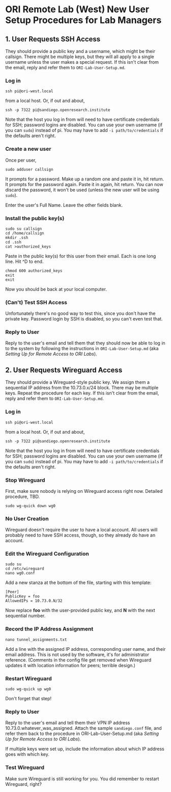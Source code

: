 # ORI Remote Lab (West) New User Setup Procedures for Lab Managers

## 1. User Requests SSH Access

They should provide a public key and a username, which might be their callsign. There might be multiple keys, but they will all apply to a single username unless the user makes a special request. If this isn't clear from the email, reply and refer them to ```ORI-Lab-User-Setup.md```.

### Log in

```
ssh pi@ori-west.local
```
from a local host. Or, if out and about,
```
ssh -p 7322 pi@sandiego.openresearch.institute
```
Note that the host you log in from will need to have certificate credentials for SSH; password logins are disabled. You can use your own username (if you can ```sudo```) instead of pi. You may have to add ```-i path/to/credentials``` if the defaults aren't right.

### Create a new user
Once per user,

```
sudo adduser callsign
```

It prompts for a password. Make up a random one and paste it in, hit return. It prompts for the password again. Paste it in again, hit return. You can now discard the password, it won't be used (unless the new user will be using ```sudo```).

Enter the user's Full Name. Leave the other fields blank.

### Install the public key(s)

```
sudo su callsign
cd /home/callsign
mkdir .ssh
cd .ssh
cat >authorized_keys
```
Paste in the public key(s) for this user from their email. Each is one long line. Hit ^D to end.

```
chmod 600 authorized_keys
exit
exit
```
Now you should be back at your local computer.

### (Can't) Test SSH Access

Unfortunately there's no good way to test this, since you don't have the private key. Password login by SSH is disabled, so you can't even test that.

### Reply to User

Reply to the user's email and tell them that they should now be able to log in to the system by following the instructions in ```ORI-Lab-User-Setup.md``` (aka _Setting Up for Remote Access to ORI Labs_).

## 2. User Requests Wireguard Access

They should provide a Wireguard-style public key. We assign them a sequential IP address from the 10.73.0.x/24 block. There may be multiple keys. Repeat the procedure for each key. If this isn't clear from the email, reply and refer them to ```ORI-Lab-User-Setup.md```.

### Log in

```
ssh pi@ori-west.local
```
from a local host. Or, if out and about,
```
ssh -p 7322 pi@sandiego.openresearch.institute
```
Note that the host you log in from will need to have certificate credentials for SSH; password logins are disabled. You can use your own username (if you can ```sudo```) instead of pi. You may have to add ```-i path/to/credentials``` if the defaults aren't right.

### Stop Wireguard

First, make sure nobody is relying on Wireguard access right now. Detailed procedure, TBD.

```
sudo wg-quick down wg0
```

### No User Creation

Wireguard doesn't require the user to have a local account. All users will probably need to have SSH access, though, so they already do have an account.

### Edit the Wireguard Configuration

```
sudo su
cd /etc/wireguard
nano wg0.conf
```

Add a new stanza at the bottom of the file, starting with this template:
```
[Peer]
PublicKey = foo
AllowedIPs = 10.73.0.N/32
```

Now replace **foo** with the user-provided public key, and **N** with the next sequential number.

### Record the IP Address Assignment

```
nano tunnel_assignments.txt
```

Add a line with the assigned IP address, corresponding user name, and their email address. This is not used by the software, it's for administrator reference. (Comments in the config file get removed when Wireguard updates it with location information for peers; terrible design.)

### Restart Wireguard
```
sudo wg-quick up wg0
```
Don't forget that step!

### Reply to User

Reply to the user's email and tell them their VPN IP address 10.73.0.whatever_was_assigned. Attach the sample ```sandiego.conf``` file, and refer them back to the procedure in ORI-Lab-User-Setup.md (aka _Setting Up for Remote Access to ORI Labs_).

If multiple keys were set up, include the information about which IP address goes with which key.
### Test Wireguard
Make sure Wireguard is still working for you. You did remember to restart Wireguard, right?